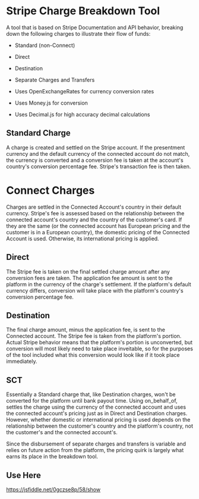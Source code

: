 # Stripe Charge Breakdown Tool

A tool that is based on Stripe Documentation and API behavior, breaking down the following charges to illustrate their flow of funds:

- Standard (non-Connect)
- Direct
- Destination
- Separate Charges and Transfers

- Uses OpenExchangeRates for currency conversion rates
- Uses Money.js for conversion
- Uses Decimal.js for high accuracy decimal calculations
 

## Standard Charge

A charge is created and settled on the Stripe account. If the presentment currency and the default currency of the connected account do not match, the currency is converted and a conversion fee is taken at the account's country's conversion percentage fee. Stripe's transaction fee is then taken.


# Connect Charges

Charges are settled in the Connected Account's country in their default currency. Stripe's fee is assessed based on the relationship between the connected account's country and the country of the customer's card. If they are the same (or the connected account has European pricing and the customer is in a European country), the domestic pricing of the Connected Account is used. Otherwise, its international pricing is applied.

## Direct

The Stripe fee is taken on the final settled charge amount after any conversion fees are taken. The application fee amount is sent to the platform in the currency of the charge's settlement. If the platform's default currency differs, conversion will take place with the platform's country's conversion percentage fee.

## Destination

The final charge amount, minus the application fee, is sent to the Connected account. The Stripe fee is taken from the platform's portion. Actual Stripe behavior means that the platform's portion is unconverted, but conversion will most likely need to take place inveitable, so for the purposes of the tool included what this conversion would look like if it took place immediately.

## SCT

Essentially a Standard charge that, like Destination charges, won't be converted for the platform until bank payout time. Using on_behalf_of, settles the charge using the currency of the connected account and uses the connected account's pricing just as in Direct and Destination charges. However, whether domestic or international pricing is used depends on the relationship between the customer's country and the platform's country, not the customer's and the connected account's.

Since the disbursement of separate charges and transfers is variable and relies on future action from the platform, the pricing quirk is largely what earns its place in the breakdown tool.

## Use Here

https://jsfiddle.net/0gczse8p/58/show
